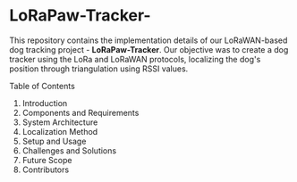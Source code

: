 # LoRaPaw-Tracker-

This repository contains the implementation details of our LoRaWAN-based dog tracking project - **LoRaPaw-Tracker**. Our objective was to create a dog tracker using the LoRa and LoRaWAN protocols, localizing the dog's position through triangulation using RSSI values.

Table of Contents

1. Introduction
2.  Components and Requirements
3.  System Architecture
4. Localization Method
5. Setup and Usage
6. Challenges and Solutions
7. Future Scope
8. Contributors
   
